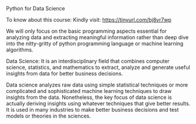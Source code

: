Python for Data Science

To know about this course: Kindly visit: https://tinyurl.com/bj8vr7wp

We will only focus on the basic programming aspects essential for analyzing data and extracting meaningful information rather than deep dive into the nitty-gritty of python programming language or machine learning algorithms.

Data Science: It is an interdisciplinary field that combines computer science, statistics, and mathematics to extract, analyze and generate useful insights from data for better business decisions.

Data science analyzes raw data using simple statistical techniques or more complicated and sophisticated machine learning techniques to draw insights from the data. Nonetheless, the key focus of data science is actually deriving insights using whatever techniques that give better results. It is used in many industries to make better business decisions and test models or theories in the sciences.
